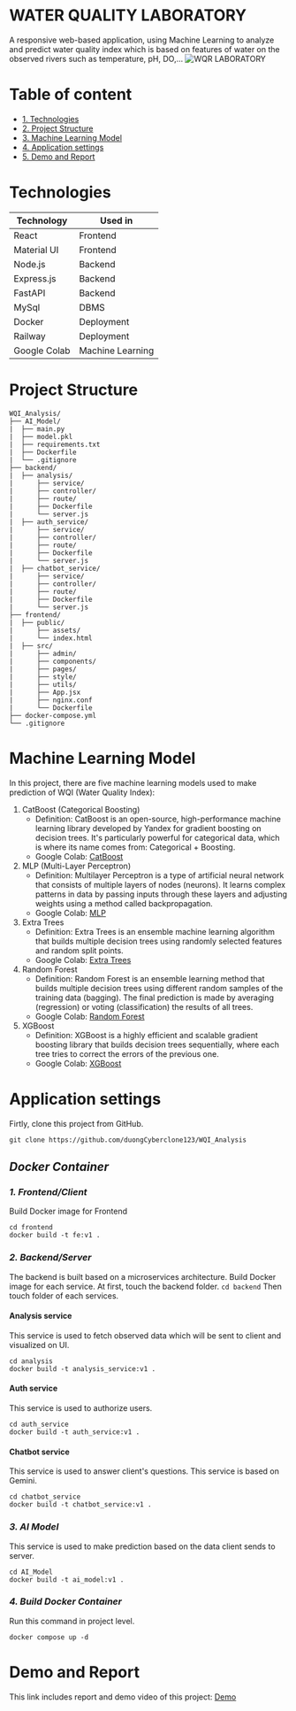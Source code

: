 # **WATER QUALITY LABORATORY**
A responsive web-based application, using Machine Learning to analyze and predict water quality index which is based on features of water on the observed rivers such as temperature, pH, DO,...
![WQR LABORATORY](https://github.com/user-attachments/assets/45acb8a1-23a6-4b95-a1b2-5d6879fbf166)
# **Table of content**
 - [1. Technologies](#Technologies)
 - [2. Project Structure](#Project-Structure)
 - [3. Machine Learning Model](#Machine-Learning-Model)
 - [4. Application settings](#Application-settings)
 - [5. Demo and Report](#Demo-and-Report)
# **Technologies**
| Technology| Used in       |
|-----------|---------------|
| React     | Frontend      |
| Material UI   | Frontend       |
| Node.js   | Backend       |
| Express.js   | Backend       |
| FastAPI   | Backend       |
| MySql   | DBMS      |
| Docker  | Deployment       |
| Railway   | Deployment       |
| Google Colab   | Machine Learning       |
# **Project Structure**
```
WQI_Analysis/
├── AI_Model/
|  ├── main.py
|  ├── model.pkl
|  ├── requirements.txt
|  ├── Dockerfile
|  └── .gitignore
├── backend/
|  ├── analysis/
|      ├── service/
|      ├── controller/
|      ├── route/
|      ├── Dockerfile
|      └── server.js
|  ├── auth_service/
|      ├── service/
|      ├── controller/
|      ├── route/
|      ├── Dockerfile
|      └── server.js
|  ├── chatbot_service/
|      ├── service/
|      ├── controller/
|      ├── route/
|      ├── Dockerfile
|      └── server.js
├── frontend/
|  ├── public/
|      ├── assets/
|      └── index.html
|  ├── src/
|      ├── admin/
|      ├── components/
|      ├── pages/
|      ├── style/
|      ├── utils/
|      ├── App.jsx
|      ├── nginx.conf
|      └── Dockerfile
├── docker-compose.yml
└── .gitignore
```
# **Machine Learning Model**
In this project, there are five machine learning models used to make prediction of WQI (Water Quality Index):
1. CatBoost (Categorical Boosting)
   - Definition: CatBoost is an open-source, high-performance machine learning library developed by Yandex for gradient boosting on decision trees. It's particularly powerful for categorical data, which is where its name comes from: Categorical + Boosting.
   - Google Colab: [CatBoost](https://colab.research.google.com/drive/1t0z36tH-a-1I2btgvUwombMisdzMXBai?usp=sharing)
2. MLP (Multi-Layer Perceptron)
   - Definition: Multilayer Perceptron is a type of artificial neural network that consists of multiple layers of nodes (neurons). It learns complex patterns in data by passing inputs through these layers and adjusting weights using a method called backpropagation.
   - Google Colab: [MLP](https://colab.research.google.com/drive/1F3PZSw5r7JPTny_tPt2wkFf8C4LhQRrk?usp=sharing) 
4. Extra Trees
   - Definition: Extra Trees is an ensemble machine learning algorithm that builds multiple decision trees using randomly selected features and random split points.
   - Google Colab: [Extra Trees](https://colab.research.google.com/drive/1VYTRU13LIkkwdHUQATZaMtQ0-fAC-sPB?usp=sharing)
6. Random Forest
   - Definition: Random Forest is an ensemble learning method that builds multiple decision trees using different random samples of the training data (bagging). The final prediction is made by averaging (regression) or voting (classification) the results of all trees.
   - Google Colab: [Random Forest](https://colab.research.google.com/drive/1xpZY63fJ59NWd6dj9IWroFNnOu-Imp9Q?authuser=2#scrollTo=L-Us4FjjSz-D)
8. XGBoost
   - Definition: XGBoost is a highly efficient and scalable gradient boosting library that builds decision trees sequentially, where each tree tries to correct the errors of the previous one.
   - Google Colab: [XGBoost](https://drive.google.com/file/d/1IuMySq1qHPanBBubMapYQZIuYXkyPZJG/view?usp=sharing)
# **Application settings**
Firtly, clone this project from GitHub.
```
git clone https://github.com/duongCyberclone123/WQI_Analysis
```
## **_Docker Container_**
### *1. Frontend/Client*
Build Docker image for Frontend
```
cd frontend
docker build -t fe:v1 .
```
### *2. Backend/Server*
The backend is built based on a microservices architecture. 
Build Docker image for each service.
At first, touch the backend folder.
```cd backend```
Then touch folder of each services.
#### **Analysis service**
This service is used to fetch observed data which will be sent to client and visualized on UI.
```
cd analysis
docker build -t analysis_service:v1 .
```
#### **Auth service**
This service is used to authorize users.
```
cd auth_service
docker build -t auth_service:v1 .
```
#### **Chatbot service**
This service is used to answer client's questions. This service is based on Gemini.
```
cd chatbot_service
docker build -t chatbot_service:v1 .
```
### *3. AI Model*
This service is used to make prediction based on the data client sends to server.
```
cd AI_Model
docker build -t ai_model:v1 .
```
### *4. Build Docker Container*
Run this command in project level.
```
docker compose up -d
```
# Demo and Report
This link includes report and demo video of this project: [Demo](https://drive.google.com/drive/folders/17A80IHl16zvnR3LUSnJcWq8X_NhFGgW8?usp=sharing)


